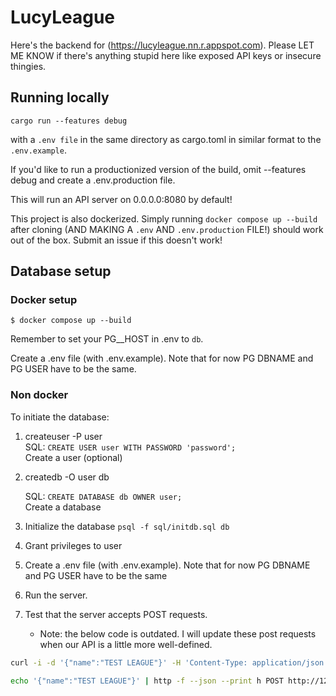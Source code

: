 # LucyLeague

Here's the backend for (https://lucyleague.nn.r.appspot.com). Please LET ME KNOW if there's anything stupid here like exposed API keys or insecure thingies.

## Running locally

```
cargo run --features debug
```
with a `.env file` in the same directory as cargo.toml in similar format to the `.env.example`.

If you'd like to run a productionized version of the build, omit --features debug and create a .env.production file.

This will run an API server on 0.0.0.0:8080 by default!


This project is also dockerized. Simply running `docker compose up --build` after cloning (AND MAKING A `.env` AND `.env.production` FILE!) should work out of the box. Submit an issue if this doesn't work!

## Database setup

### Docker setup

`$ docker compose up --build`

Remember to set your PG\_\_HOST in .env to `db`.

Create a .env file (with .env.example). Note that for now PG DBNAME and PG USER have to be the same.


### Non docker

To initiate the database:

1. createuser -P user  
   SQL: `CREATE USER user WITH PASSWORD 'password';`  
    Create a user (optional)

2. createdb -O user db

   SQL: `CREATE DATABASE db OWNER user;`  
    Create a database

3. Initialize the database
   `psql -f sql/initdb.sql db`

4. Grant privileges to user

5. Create a .env file (with .env.example). Note that for now PG DBNAME and PG USER have to be the same

6. Run the server.

7. Test that the server accepts POST requests.
    - Note: the below code is outdated. I will update these post requests when our API is a little more well-defined.

```bash
curl -i -d '{"name":"TEST LEAGUE"}' -H 'Content-Type: application/json' http://127.0.0.1:8080/api/v1/leagues
```

```bash
echo '{"name":"TEST LEAGUE"}' | http -f --json --print h POST http://127.0.0.1:8080/api/v1/leagues
```

